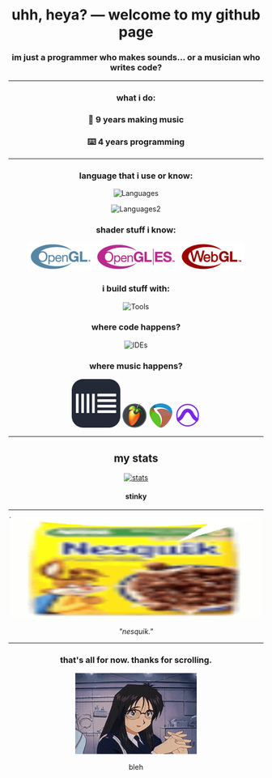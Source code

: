<div align="center">

<h1>uhh, heya? — welcome to my github page</h1>
<h3>im just a programmer who makes sounds... or a musician who writes code?</h3>

---

### what i do:

### 🎹 **9 years** making music

### ⌨️ **4 years** programming

---

### language that i use or know:

![Languages](https://skillicons.dev/icons?i=haxe,cpp,cs,py,c)

![Languages2](https://skillicons.dev/icons?i=java,kotlin,js,lua)

### shader stuff i know:

<img src="img/gl/gl.png" alt="opengl" />
<img src="img/gl/gles.png" alt="opengl-es" />
<img src="img/gl/webgl.png" alt="webgl" />

### i build stuff with:

![Tools](https://skillicons.dev/icons?i=haxeflixel,unity,dotnet,qt,godot,git)

### where code happens?

![IDEs](https://skillicons.dev/icons?i=vscode,visualstudio,idea)

### where music happens?

<img src="img/daw/ableton.svg" alt="ableton" />

<img src="img/daw/fl.png" alt="fl" />

<img src="img/daw/reaper.png" alt="reaper" />

<img src="img/daw/protools.png" alt="protools" />

---

## my stats

[![stats](https://github-readme-stats.vercel.app/api?username=dtwotwo&show_icons=true&theme=tokyonight&text_bold=true&include_all_commits=true)](https://github.com/anuraghazra/github-readme-stats)

#### stinky

---

<img src="img/nesquik.gif" width="500" height="200" alt="nesquick" />
<p><i>"nesquik."</i></p>

---

### that's all for now. thanks for scrolling.

<img src="img/bleh.gif" alt="goodbye" />

bleh

</div>
